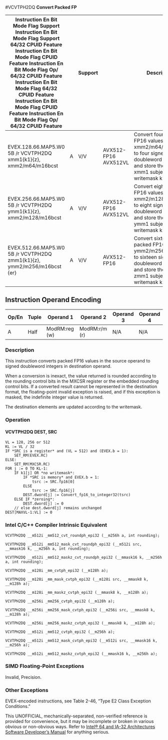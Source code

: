 #VCVTPH2DQ
**Convert Packed FP**

| Instruction En Bit Mode Flag Support Instruction En Bit Mode Flag Support 64/32 CPUID Feature Instruction En Bit Mode Flag CPUID Feature Instruction En Bit Mode Flag Op/ 64/32 CPUID Feature Instruction En Bit Mode Flag 64/32 CPUID Feature Instruction En Bit Mode Flag CPUID Feature Instruction En Bit Mode Flag Op/ 64/32 CPUID Feature |     | Support |                      | Description                                                                                                                                          |
| ---------------------------------------------------------------------------------------------------------------------------------------------------------------------------------------------------------------------------------------------------------------------------------------------------------------------------------------------- | --- | ------- | -------------------- | ---------------------------------------------------------------------------------------------------------------------------------------------------- |
| EVEX.128.66.MAP5.W0 5B /r VCVTPH2DQ xmm1{k1}{z}, xmm2/m64/m16bcst                                                                                                                                                                                                                                                                              | A   | V/V     | AVX512-FP16 AVX512VL | Convert four packed FP16 values in xmm2/m64/m16bcst to four signed doubleword integers, and store the result in xmm1 subject to writemask k1.        |
| EVEX.256.66.MAP5.W0 5B /r VCVTPH2DQ ymm1{k1}{z}, xmm2/m128/m16bcst                                                                                                                                                                                                                                                                             | A   | V/V     | AVX512-FP16 AVX512VL | Convert eight packed FP16 values in xmm2/m128/m16bcst to eight signed doubleword integers, and store the result in ymm1 subject to writemask k1.     |
| EVEX.512.66.MAP5.W0 5B /r VCVTPH2DQ zmm1{k1}{z}, ymm2/m256/m16bcst {er}                                                                                                                                                                                                                                                                        | A   | V/V     | AVX512-FP16          | Convert sixteen packed FP16 values in ymm2/m256/m16bcst to sixteen signed doubleword integers, and store the result in zmm1 subject to writemask k1. |

## Instruction Operand Encoding

| Op/En | Tuple | Operand 1     | Operand 2     | Operand 3 | Operand 4 |
| ----- | ----- | ------------- | ------------- | --------- | --------- |
| A     | Half  | ModRM:reg (w) | ModRM:r/m (r) | N/A       | N/A       |

### Description

This instruction converts packed FP16 values in the source operand to signed doubleword integers in destination operand.

When a conversion is inexact, the value returned is rounded according to the rounding control bits in the MXCSR register or the embedded rounding control bits. If a converted result cannot be represented in the destination format, the floating-point invalid exception is raised, and if this exception is masked, the indefinite integer value is returned.

The destination elements are updated according to the writemask.

### Operation

#### VCVTPH2DQ DEST, SRC

```
VL = 128, 256 or 512
KL := VL / 32
IF *SRC is a register* and (VL = 512) and (EVEX.b = 1):
    SET_RM(EVEX.RC)
ELSE:
    SET_RM(MXCSR.RC)
FOR j := 0 TO KL-1:
    IF k1[j] OR *no writemask*:
        IF *SRC is memory* and EVEX.b = 1:
            tsrc := SRC.fp16[0]
        ELSE
            tsrc := SRC.fp16[j]
        DEST.dword[j] := Convert_fp16_to_integer32(tsrc)
    ELSE IF *zeroing*:
        DEST.dword[j] := 0
    // else dest.dword[j] remains unchanged
DEST[MAXVL-1:VL] := 0

```

### Intel C/C++ Compiler Intrinsic Equivalent

```
VCVTPH2DQ __m512i _mm512_cvt_roundph_epi32 (__m256h a, int rounding);

```

```
VCVTPH2DQ __m512i _mm512_mask_cvt_roundph_epi32 (__m512i src, __mmask16 k, __m256h a, int rounding);

```

```
VCVTPH2DQ __m512i _mm512_maskz_cvt_roundph_epi32 (__mmask16 k, __m256h a, int rounding);

```

```
VCVTPH2DQ __m128i _mm_cvtph_epi32 (__m128h a);

```

```
VCVTPH2DQ __m128i _mm_mask_cvtph_epi32 (__m128i src, __mmask8 k, __m128h a);

```

```
VCVTPH2DQ __m128i _mm_maskz_cvtph_epi32 (__mmask8 k, __m128h a);

```

```
VCVTPH2DQ __m256i _mm256_cvtph_epi32 (__m128h a);

```

```
VCVTPH2DQ __m256i _mm256_mask_cvtph_epi32 (__m256i src, __mmask8 k, __m128h a);

```

```
VCVTPH2DQ __m256i _mm256_maskz_cvtph_epi32 (__mmask8 k, __m128h a);

```

```
VCVTPH2DQ __m512i _mm512_cvtph_epi32 (__m256h a);

```

```
VCVTPH2DQ __m512i _mm512_mask_cvtph_epi32 (__m512i src, __mmask16 k, __m256h a);

```

```
VCVTPH2DQ __m512i _mm512_maskz_cvtph_epi32 (__mmask16 k, __m256h a);

```

### SIMD Floating-Point Exceptions

Invalid, Precision.

### Other Exceptions

EVEX-encoded instructions, see Table 2-46, “Type E2 Class Exception Conditions.”

This UNOFFICIAL, mechanically-separated, non-verified reference is provided for convenience, but it may be
incomplete or broken in various obvious or non-obvious
ways. Refer to [Intel® 64 and IA-32 Architectures Software Developer’s Manual](https://software.intel.com/en-us/download/intel-64-and-ia-32-architectures-sdm-combined-volumes-1-2a-2b-2c-2d-3a-3b-3c-3d-and-4) for anything serious.

